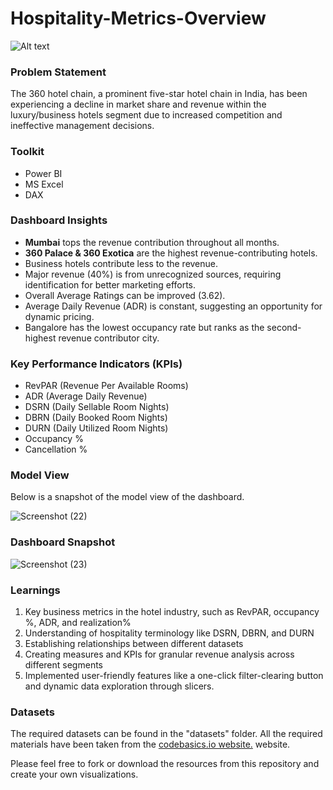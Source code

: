# Hospitality-Metrics-Overview

![Alt text](https://smartstore.com/media/1959/content/1959.jpg?size=1024)

### Problem Statement
The 360 hotel chain, a prominent five-star hotel chain in India, has been experiencing a decline in market share and revenue within the luxury/business hotels segment due to increased competition and ineffective management decisions.

### Toolkit
- Power BI
- MS Excel
- DAX

### Dashboard Insights
- **Mumbai** tops the revenue contribution throughout all months.
- **360 Palace & 360 Exotica** are the highest revenue-contributing hotels.
- Business hotels contribute less to the revenue.
- Major revenue (40%) is from unrecognized sources, requiring identification for better marketing efforts.
- Overall Average Ratings can be improved (3.62).
- Average Daily Revenue (ADR) is constant, suggesting an opportunity for dynamic pricing.
- Bangalore has the lowest occupancy rate but ranks as the second-highest revenue contributor city.

### Key Performance Indicators (KPIs)
- RevPAR (Revenue Per Available Rooms)
- ADR (Average Daily Revenue)
- DSRN (Daily Sellable Room Nights)
- DBRN (Daily Booked Room Nights)
- DURN (Daily Utilized Room Nights)
- Occupancy %
- Cancellation %

### Model View

Below is a snapshot of the model view of the dashboard.

![Screenshot (22)](https://github.com/theliwash/Hospitality-Metrics-Overview/assets/163035610/61b20acb-c441-4235-93cc-98b16c5129c4)

### Dashboard Snapshot

![Screenshot (23)](https://github.com/theliwash/Hospitality-Metrics-Overview/assets/163035610/dea7998b-0458-40ac-abc5-5dc689d9ec58)

### Learnings
1. Key business metrics in the hotel industry, such as RevPAR, occupancy %, ADR, and realization%
2. Understanding of hospitality terminology like DSRN, DBRN, and DURN
3. Establishing relationships between different datasets
4. Creating measures and KPIs for granular revenue analysis across different segments
5. Implemented user-friendly features like a one-click filter-clearing button and dynamic data exploration through slicers.

### Datasets 
The required datasets can be found in the "datasets" folder. All the required materials have been taken from the [codebasics.io website.](https://codebasics.io/) website.

Please feel free to fork or download the resources from this repository and create your own visualizations.
